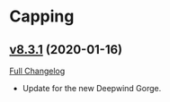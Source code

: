# Capping

## [v8.3.1](https://github.com/BigWigsMods/Capping/tree/v8.3.1) (2020-01-16)
[Full Changelog](https://github.com/BigWigsMods/Capping/compare/v8.3.0...v8.3.1)

- Update for the new Deepwind Gorge.  
